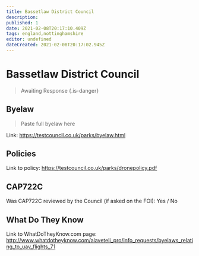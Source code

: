 ```yaml
---
title: Bassetlaw District Council
description:
published: 1
date: 2021-02-08T20:17:10.409Z
tags: england,nottinghamshire
editor: undefined
dateCreated: 2021-02-08T20:17:02.945Z
---
```


# Bassetlaw District Council
>  Awaiting Response
> {.is-danger}

## Byelaw
> Paste full byelaw here

Link:
https://testcouncil.co.uk/parks/byelaw.html

## Policies
Link to policy:
https://testcouncil.co.uk/parks/dronepolicy.pdf

## CAP722C

Was CAP722C reviewed by the Council (if asked on the FOI): Yes / No

## What Do They Know

Link to WhatDoTheyKnow.com page:
http://www.whatdotheyknow.com/alaveteli_pro/info_requests/byelaws_relating_to_uav_flights_71

